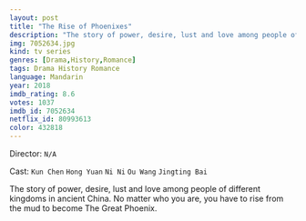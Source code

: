 ```yaml
---
layout: post
title: "The Rise of Phoenixes"
description: "The story of power, desire, lust and love among people of different kingdoms in ancient China. No matter who you are, you have to rise from the mud to become The Great Phoenix..."
img: 7052634.jpg
kind: tv series
genres: [Drama,History,Romance]
tags: Drama History Romance 
language: Mandarin
year: 2018
imdb_rating: 8.6
votes: 1037
imdb_id: 7052634
netflix_id: 80993613
color: 432818
---
```

Director: `N/A`  

Cast: `Kun Chen` `Hong Yuan` `Ni Ni` `Ou Wang` `Jingting Bai` 

The story of power, desire, lust and love among people of different kingdoms in ancient China. No matter who you are, you have to rise from the mud to become The Great Phoenix.